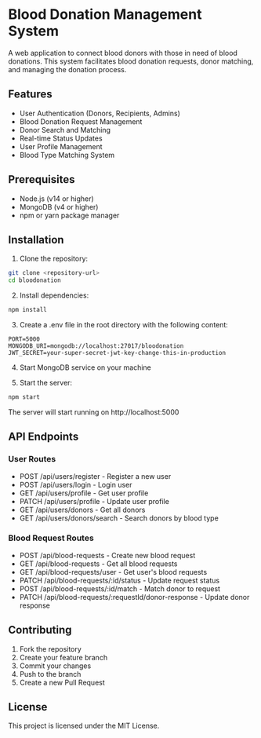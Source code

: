 # Blood Donation Management System

A web application to connect blood donors with those in need of blood donations. This system facilitates blood donation requests, donor matching, and managing the donation process.

## Features

- User Authentication (Donors, Recipients, Admins)
- Blood Donation Request Management
- Donor Search and Matching
- Real-time Status Updates
- User Profile Management
- Blood Type Matching System

## Prerequisites

- Node.js (v14 or higher)
- MongoDB (v4 or higher)
- npm or yarn package manager

## Installation

1. Clone the repository:
```bash
git clone <repository-url>
cd bloodonation
```

2. Install dependencies:
```bash
npm install
```

3. Create a .env file in the root directory with the following content:
```
PORT=5000
MONGODB_URI=mongodb://localhost:27017/bloodonation
JWT_SECRET=your-super-secret-jwt-key-change-this-in-production
```

4. Start MongoDB service on your machine

5. Start the server:
```bash
npm start
```

The server will start running on http://localhost:5000

## API Endpoints

### User Routes
- POST /api/users/register - Register a new user
- POST /api/users/login - Login user
- GET /api/users/profile - Get user profile
- PATCH /api/users/profile - Update user profile
- GET /api/users/donors - Get all donors
- GET /api/users/donors/search - Search donors by blood type

### Blood Request Routes
- POST /api/blood-requests - Create new blood request
- GET /api/blood-requests - Get all blood requests
- GET /api/blood-requests/user - Get user's blood requests
- PATCH /api/blood-requests/:id/status - Update request status
- POST /api/blood-requests/:id/match - Match donor to request
- PATCH /api/blood-requests/:requestId/donor-response - Update donor response

## Contributing

1. Fork the repository
2. Create your feature branch
3. Commit your changes
4. Push to the branch
5. Create a new Pull Request

## License

This project is licensed under the MIT License. 